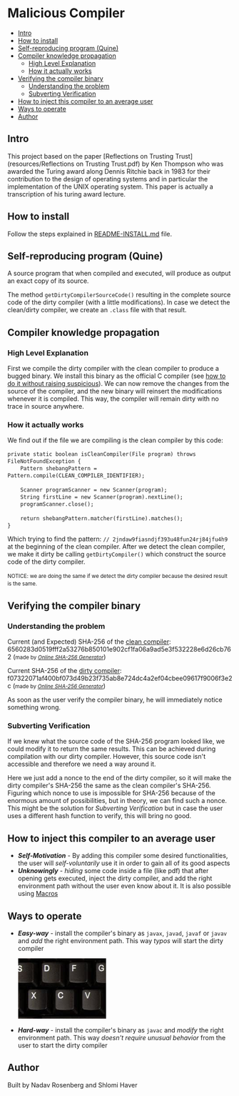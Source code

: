 # Malicious Compiler
* [Intro](#intro)
* [How to install](#how-to-install)
* [Self-reproducing program (Quine)](#self-reproducing-program--quine-)
* [Compiler knowledge propagation](#compiler-knowledge-propagation)
  + [High Level Explanation](#high-level-explanation)
  + [How it actually works](#how-it-actually-works)
* [Verifying the compiler binary](#verifying-the-compiler-binary)
  + [Understanding the problem](#understanding-the-problem)
  + [Subverting Verification](#subverting-verification)
* [How to inject this compiler to an average user](#how-to-inject-this-compiler-to-an-average-user)
* [Ways to operate](#ways-to-operate)
* [Author](#author)

##  Intro
This project based on the paper [Reflections on Trusting Trust](resources/Reflections on Trusting Trust.pdf) by Ken
Thompson who was awarded the Turing award along Dennis Ritchie back in 1983 for their contribution to the design of 
operating systems and in particular the implementation of the UNIX operating system.
This paper is actually a transcription of his turing award lecture.

## How to install
Follow the steps explained in [README-INSTALL.md](README-INSTALL.md) file.

## Self-reproducing program (Quine)
A source program that when compiled and executed, will produce as output an exact copy of its source.

The method `getDirtyCompilerSourceCode()` resulting in the complete source code of the dirty compiler (with a little 
modifications). In case we detect the clean/dirty compiler, we create an `.class` file with that result. 

## Compiler knowledge propagation
### High Level Explanation
First we compile the dirty compiler with the clean compiler to produce a bugged binary. 
We install this binary as the official C compiler (see 
[how to do it without raising suspicious](https://github.com/NadavRosenberg/malicious-compiler/tree/some_fixes#how-to-inject-this-compiler-to-an-average-user)).
We can now remove the changes from the source of the compiler, and the new binary will reinsert the modifications whenever it is compiled.
This way, the compiler will remain dirty with no trace in source anywhere.

### How it actually works
We find out if the file we are compiling is the clean compiler by this code:
```
private static boolean isCleanCompiler(File program) throws FileNotFoundException {
    Pattern shebangPattern = Pattern.compile(CLEAN_COMPILER_IDENTIFIER);

    Scanner programScanner = new Scanner(program);
    String firstLine = new Scanner(program).nextLine();
    programScanner.close();

    return shebangPattern.matcher(firstLine).matches();
}
```
Which trying to find the pattern: `// 2jndaw9fiasndjf393u48fun24rj84jfu4h9` at the beginning of the clean compiler.
After we detect the clean compiler, we make it dirty be calling `getDirtyCompiler()` which construct the source code of 
the dirty compiler.

<small>NOTICE: we are doing the same if we detect the dirty compiler because the desired result is the same.</small>

## Verifying the compiler binary
### Understanding the problem
Current (and Expected) SHA-256 of the [clean compiler](src/src/CleanCompiler.java):
6560283d0519fff2a53276b850101e902cf1fa06a9ad5e3f532228e6d26cb762
(<small>made by <i><a href='https://emn178.github.io/online-tools/sha256.html'>Online SHA-256 Generator</a></i></small>)

Current SHA-256 of the [dirty compiler](src/src/DirtyCompiler.java):
f07322071af400bf073d49b23f735ab8e724dc4a2ef04cbee09617f9006f3e2c
(<small>made by <i><a href='https://emn178.github.io/online-tools/sha256.html'>Online SHA-256 Generator</a></i></small>)

As soon as the user verify the compiler binary, he will immediately notice something wrong.

### Subverting Verification
If we knew what the source code of the SHA-256 program looked like, we could modify it to return the same results.
This can be achieved during compilation with our dirty compiler. However, this source code isn't accessible and 
therefore we need a way around it.

Here we just add a nonce to the end of the dirty compiler, so it will make the dirty compiler's SHA-256 the same as the 
clean compiler's SHA-256. Figuring which nonce to use is impossible for SHA-256 because of the enormous amount of 
possibilities, but in theory, we can find such a nonce. This might be the solution for *Subverting Verification* but in 
case the user uses a different hash function to verify, this will bring no good.

## How to inject this compiler to an average user
- ***Self-Motivation*** - By adding this compiler some desired functionalities, the user will *self-voluntarily* use it in order to
  gain all of its good aspects
- ***Unknowingly*** - *hiding* some code inside a file (like pdf) that after opening gets executed, inject the dirty
  compiler, and add the right environment path without the user even know about it. It is also possible using 
  [Macros](https://support.microsoft.com/en-us/office/create-or-run-a-macro-c6b99036-905c-49a6-818a-dfb98b7c3c9c)

## Ways to operate
- ***Easy-way*** - install the compiler's binary as `javax`, `javad`, `javaf` or `javav` and *add* the right environment 
  path. This way *typos* will start the dirty compiler
  
  ![typos.png](resources/typos.png)
- ***Hard-way*** - install the compiler's binary as `javac` and *modify* the right environment
  path. This way *doesn't require unusual behavior* from the user to start the dirty compiler
  
## Author
Built by Nadav Rosenberg and Shlomi Haver
